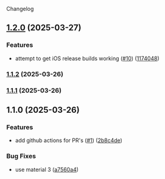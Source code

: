 Changelog


## [1.2.0](https://github.com/tomarra/toms_recipe_app/compare/1.1.2...1.2.0) (2025-03-27)


### Features

* attempt to get iOS release builds working ([#10](https://github.com/tomarra/toms_recipe_app/issues/10)) ([1174048](https://github.com/tomarra/toms_recipe_app/commit/1174048d36248d529ebb57169684ac860ee66312))

### [1.1.2](https://github.com/tomarra/toms_recipe_app/compare/1.1.1...1.1.2) (2025-03-26)

### [1.1.1](https://github.com/tomarra/toms_recipe_app/compare/1.1.0...1.1.1) (2025-03-26)

## 1.1.0 (2025-03-26)


### Features

* add github actions for PR's ([#1](https://github.com/tomarra/toms_recipe_app/issues/1)) ([2b8c4de](https://github.com/tomarra/toms_recipe_app/commit/2b8c4dea7180f6f95ee74c337b14ee436ec858e3))


### Bug Fixes

* use material 3 ([a7560a4](https://github.com/tomarra/toms_recipe_app/commit/a7560a48efb89f1a3875ba1ae6215ecfb8ffb614))
